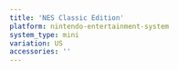 ```yaml
---
title: 'NES Classic Edition'
platform: nintendo-entertainment-system
system_type: mini
variation: US
accessories: ''
---
```

